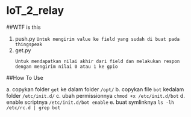 # IoT_2_relay

##WTF is this

1. push.py
	`Untuk mengirim value ke field yang sudah di buat pada thingspeak`
2. get.py
	```
	Untuk mendapatkan nilai akhir dari field dan melakukan respon dengan mengirim nilai 0 atau 1 ke gpio
	```
##How To Use

a. copykan folder `get` ke dalam folder `/opt/`
b. copykan file `bot` kedalam folder `/etc/init.d/`
c. ubah permissionnya `chmod +x /etc/init.d/bot`
d. enable scriptnya `/etc/init.d/bot enable`
e. buat symlinknya `ls -lh /etc/rc.d | grep bot`

